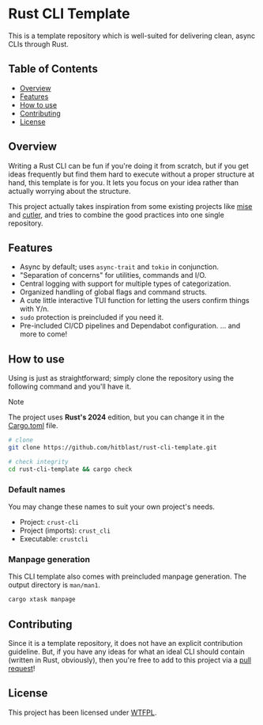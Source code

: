 # Rust CLI Template

This is a template repository which is well-suited for delivering clean, async CLIs through Rust.

## Table of Contents

- [Overview]()
- [Features]()
- [How to use]()
- [Contributing]()
- [License]()

## Overview

Writing a Rust CLI can be fun if you're doing it from scratch, but if you get ideas frequently but find them hard to execute without a proper structure at hand, this template is for you. It lets you focus on your idea rather than actually worrying about the structure.

This project actually takes inspiration from some existing projects like [mise](https://github.com/jdx/mise) and [cutler](https://github.com/cutlercli/cutler), and tries to combine the good practices into one single repository.

## Features

- Async by default; uses `async-trait` and `tokio` in conjunction.
- "Separation of concerns" for utilities, commands and I/O.
- Central logging with support for multiple types of categorization.
- Organized handling of global flags and command structs.
- A cute little interactive TUI function for letting the users confirm things with Y/n.
- `sudo` protection is preincluded if you need it.
- Pre-included CI/CD pipelines and Dependabot configuration.
... and more to come!

## How to use

Using is just as straightforward; simply clone the repository using the following command and you'll have it.

> [!NOTE]
> The project uses **Rust's 2024** edition, but you can change it in the [Cargo.toml](./Cargo.toml) file.

```bash
# clone
git clone https://github.com/hitblast/rust-cli-template.git

# check integrity
cd rust-cli-template && cargo check
```

### Default names

You may change these names to suit your own project's needs.

- Project: `crust-cli`
- Project (imports): `crust_cli`
- Executable: `crustcli`

### Manpage generation

This CLI template also comes with preincluded manpage generation. The output directory is `man/man1`.

```bash
cargo xtask manpage
```

## Contributing

Since it is a template repository, it does not have an explicit contribution guideline. But, if you have any ideas for what an ideal CLI should contain (written in Rust, obviously), then you're free to add to this project via a [pull request](https://github.blog/developer-skills/github/beginners-guide-to-github-creating-a-pull-request/)!

## License

This project has been licensed under [WTFPL](./LICENSE).
